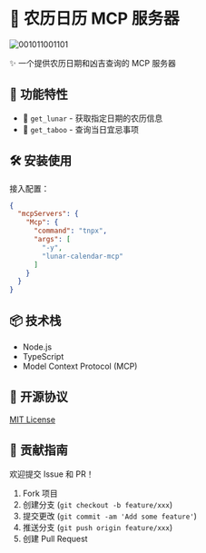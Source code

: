 # 🌙 农历日历 MCP 服务器
![001011001101](https://github.com/user-attachments/assets/8c58b7f1-c347-4645-a3bb-c88775eb1e6e)


✨ 一个提供农历日期和凶吉查询的 MCP 服务器

## 🚀 功能特性

- 📅 `get_lunar` - 获取指定日期的农历信息
- 🔮 `get_taboo` - 查询当日宜忌事项

## 🛠️ 安装使用

接入配置：
```json
{
  "mcpServers": {
    "Mcp": {
      "command": "tnpx",
      "args": [
        "-y",
        "lunar-calendar-mcp"
      ]
    }
  }
}
```

## 📦 技术栈

- Node.js
- TypeScript
- Model Context Protocol (MCP)

## 📜 开源协议

[MIT License](LICENSE)

## 🤝 贡献指南

欢迎提交 Issue 和 PR！

1. Fork 项目
2. 创建分支 (`git checkout -b feature/xxx`)
3. 提交更改 (`git commit -am 'Add some feature'`)
4. 推送分支 (`git push origin feature/xxx`)
5. 创建 Pull Request
